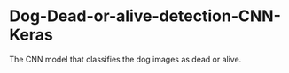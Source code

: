 # Dog-Dead-or-alive-detection-CNN-Keras
The CNN model that classifies the dog images as dead or alive.
